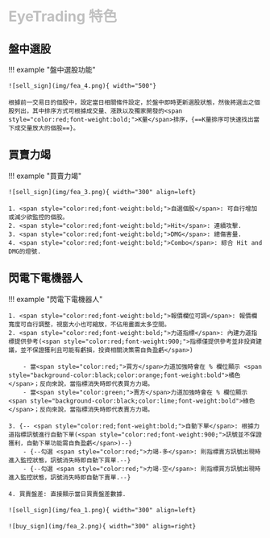 # <font color="silver">EyeTrading 特色</font>


## 盤中選股

!!! example "盤中選股功能"

    ![sell_sign](img/fea_4.png){ width="500"}

    根據前一交易日的個股中，設定當日相關絛件設定，於盤中即時更新選股狀態，然後將選出之個股列出，其中排序方式可根據成交量、漲跌以及獨家開發的<span style="color:red;font-weight:bold;">K量</span>排序，{==K量排序可快速找出當下成交量放大的個股==}。


## 買賣力竭

!!! example "買賣力竭"

    ![sell_sign](img/fea_3.png){ width="300" align=left}

    1. <span style="color:red;font-weight:bold;">自選個股</span>: 可自行增加或減少欲監控的個股。
    2. <span style="color:red;font-weight:bold;">Hit</span>: 連續攻擊.
    3. <span style="color:red;font-weight:bold;">DMG</span>: 總傷害量.
    4. <span style="color:red;font-weight:bold;">Combo</span>: 綜合 Hit and DMG的燈號.


## 閃電下電機器人

!!! example "閃電下電機器人"

    1. <span style="color:red;font-weight:bold;">報價欄位可調</span>: 報價欄寬度可自行調整，視窗大小也可縮放，不佔用畫面太多空間。
    2. <span style="color:red;font-weight:bold;">力道指標</span>: 內建力道指標提供參考(<span style="color:red;font-weight:900;">指標僅提供參考並非投資建議，並不保證獲利且可能有虧損，投資相關決策需自負盈虧</span>)

        - 當<span style="color:red;">買方</span>力道加強時會在 % 欄位顯示 <span style="background-color:black;color:orange;font-weight:bold">橘色</span>；反向來說，當指標消失時即代表買方力竭。
        - 當<span style="color:green;">賣方</span>力道加強時會在 % 欄位顯示 <span style="background-color:black;color:lime;font-weight:bold">綠色</span>；反向來說，當指標消失時即代表賣方力竭。

    3. {-- <span style="color:red;font-weight:bold;">自動下單</span>: 根據力道指標訊號進行自動下單(<span style="color:red;font-weight:900;">訊號並不保證獲利，自動下單功能需自負盈虧</span>)--}
        - {--勾選 <span style="color:red;">力竭-多</span>: 則指標賣方訊號出現時進入監控狀態，訊號消失時即自動下買單.--}
        - {--勾選 <span style="color:red;">力竭-空</span>: 則指標買方訊號出現時進入監控狀態，訊號消失時即自動下賣單.--}
    
    4. 買賣盤差: 直接顯示當日買賣盤差數據.

    ![sell_sign](img/fea_1.png){ width="300" align=left}

    ![buy_sign](img/fea_2.png){ width="300" align=right}

